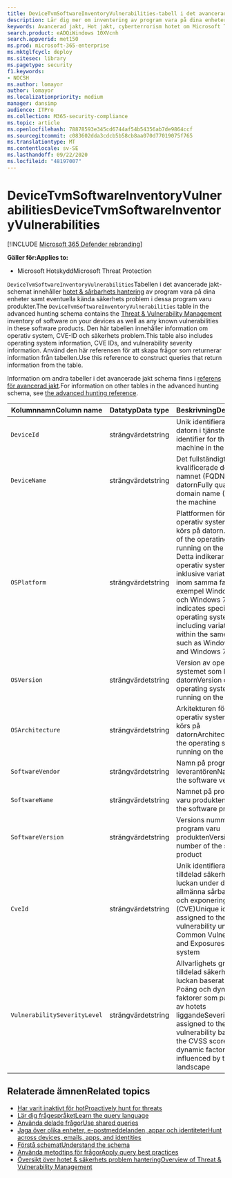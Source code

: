 ```yaml
---
title: DeviceTvmSoftwareInventoryVulnerabilities-tabell i det avancerade jakt-schemat
description: Lär dig mer om inventering av program vara på dina enheter och deras säkerhets problem i DeviceTvmSoftwareInventoryVulnerabilities-tabellen i det avancerade antivirus programmet.
keywords: Avancerad jakt, Hot jakt, cyberterrorism hotet om Microsoft Threat Protection, Microsoft 365, MTP, m365, sökning, frågor, telemetri, schema referens, kusto, tabell, kolumn, datatyp, beskrivning, Hot & sårbarhets hantering, TVM, enhets hantering, program vara, inventering, sårbarhet, CVE-ID, OS DeviceTvmSoftwareInventoryVulnerabilities
search.product: eADQiWindows 10XVcnh
search.appverid: met150
ms.prod: microsoft-365-enterprise
ms.mktglfcycl: deploy
ms.sitesec: library
ms.pagetype: security
f1.keywords:
- NOCSH
ms.author: lomayor
author: lomayor
ms.localizationpriority: medium
manager: dansimp
audience: ITPro
ms.collection: M365-security-compliance
ms.topic: article
ms.openlocfilehash: 78878593e345cd6744af54b54356ab7de9864ccf
ms.sourcegitcommit: c083602dda3cdcb5b58cb8aa070d77019075f765
ms.translationtype: MT
ms.contentlocale: sv-SE
ms.lasthandoff: 09/22/2020
ms.locfileid: "48197007"
---
```

# <a name="devicetvmsoftwareinventoryvulnerabilities"></a><span data-ttu-id="ef4a8-104">DeviceTvmSoftwareInventoryVulnerabilities</span><span class="sxs-lookup"><span data-stu-id="ef4a8-104">DeviceTvmSoftwareInventoryVulnerabilities</span></span>

[!INCLUDE [Microsoft 365 Defender rebranding](../includes/microsoft-defender.md)]


<span data-ttu-id="ef4a8-105">**Gäller för:**</span><span class="sxs-lookup"><span data-stu-id="ef4a8-105">**Applies to:**</span></span>
- <span data-ttu-id="ef4a8-106">Microsoft Hotskydd</span><span class="sxs-lookup"><span data-stu-id="ef4a8-106">Microsoft Threat Protection</span></span>



<span data-ttu-id="ef4a8-107">`DeviceTvmSoftwareInventoryVulnerabilities`Tabellen i det avancerade jakt-schemat innehåller [hotet & sårbarhets hantering](https://docs.microsoft.com/windows/security/threat-protection/microsoft-defender-atp/next-gen-threat-and-vuln-mgt) av program vara på dina enheter samt eventuella kända säkerhets problem i dessa program varu produkter.</span><span class="sxs-lookup"><span data-stu-id="ef4a8-107">The `DeviceTvmSoftwareInventoryVulnerabilities` table in the advanced hunting schema contains the [Threat & Vulnerability Management](https://docs.microsoft.com/windows/security/threat-protection/microsoft-defender-atp/next-gen-threat-and-vuln-mgt) inventory of software on your devices as well as any known vulnerabilities in these software products.</span></span> <span data-ttu-id="ef4a8-108">Den här tabellen innehåller information om operativ system, CVE-ID och säkerhets problem.</span><span class="sxs-lookup"><span data-stu-id="ef4a8-108">This table also includes operating system information, CVE IDs, and vulnerability severity information.</span></span> <span data-ttu-id="ef4a8-109">Använd den här referensen för att skapa frågor som returnerar information från tabellen.</span><span class="sxs-lookup"><span data-stu-id="ef4a8-109">Use this reference to construct queries that return information from the table.</span></span>

<span data-ttu-id="ef4a8-110">Information om andra tabeller i det avancerade jakt schema finns i [referens för avancerad jakt](advanced-hunting-schema-tables.md).</span><span class="sxs-lookup"><span data-stu-id="ef4a8-110">For information on other tables in the advanced hunting schema, see [the advanced hunting reference](advanced-hunting-schema-tables.md).</span></span>

| <span data-ttu-id="ef4a8-111">Kolumnnamn</span><span class="sxs-lookup"><span data-stu-id="ef4a8-111">Column name</span></span> | <span data-ttu-id="ef4a8-112">Datatyp</span><span class="sxs-lookup"><span data-stu-id="ef4a8-112">Data type</span></span> | <span data-ttu-id="ef4a8-113">Beskrivning</span><span class="sxs-lookup"><span data-stu-id="ef4a8-113">Description</span></span> |
|-------------|-----------|-------------|
| `DeviceId` | <span data-ttu-id="ef4a8-114">strängvärdet</span><span class="sxs-lookup"><span data-stu-id="ef4a8-114">string</span></span> | <span data-ttu-id="ef4a8-115">Unik identifierare för datorn i tjänsten</span><span class="sxs-lookup"><span data-stu-id="ef4a8-115">Unique identifier for the machine in the service</span></span> |
| `DeviceName` | <span data-ttu-id="ef4a8-116">strängvärdet</span><span class="sxs-lookup"><span data-stu-id="ef4a8-116">string</span></span> | <span data-ttu-id="ef4a8-117">Det fullständigt kvalificerade domän namnet (FQDN) för datorn</span><span class="sxs-lookup"><span data-stu-id="ef4a8-117">Fully qualified domain name (FQDN) of the machine</span></span> |
| `OSPlatform` | <span data-ttu-id="ef4a8-118">strängvärdet</span><span class="sxs-lookup"><span data-stu-id="ef4a8-118">string</span></span> | <span data-ttu-id="ef4a8-119">Plattformen för det operativ system som körs på datorn.</span><span class="sxs-lookup"><span data-stu-id="ef4a8-119">Platform of the operating system running on the machine.</span></span> <span data-ttu-id="ef4a8-120">Detta indikerar specifika operativ system, inklusive variationer inom samma familj, till exempel Windows 10 och Windows 7.</span><span class="sxs-lookup"><span data-stu-id="ef4a8-120">This indicates specific operating systems, including variations within the same family, such as Windows 10 and Windows 7.</span></span> |
| `OSVersion` | <span data-ttu-id="ef4a8-121">strängvärdet</span><span class="sxs-lookup"><span data-stu-id="ef4a8-121">string</span></span> | <span data-ttu-id="ef4a8-122">Version av operativ systemet som körs på datorn</span><span class="sxs-lookup"><span data-stu-id="ef4a8-122">Version of the operating system running on the machine</span></span> |
| `OSArchitecture` | <span data-ttu-id="ef4a8-123">strängvärdet</span><span class="sxs-lookup"><span data-stu-id="ef4a8-123">string</span></span> | <span data-ttu-id="ef4a8-124">Arkitekturen för operativ systemet som körs på datorn</span><span class="sxs-lookup"><span data-stu-id="ef4a8-124">Architecture of the operating system running on the machine</span></span> |
| `SoftwareVendor` | <span data-ttu-id="ef4a8-125">strängvärdet</span><span class="sxs-lookup"><span data-stu-id="ef4a8-125">string</span></span> | <span data-ttu-id="ef4a8-126">Namn på program varu leverantören</span><span class="sxs-lookup"><span data-stu-id="ef4a8-126">Name of the software vendor</span></span> |
| `SoftwareName` | <span data-ttu-id="ef4a8-127">strängvärdet</span><span class="sxs-lookup"><span data-stu-id="ef4a8-127">string</span></span> | <span data-ttu-id="ef4a8-128">Namnet på program varu produkten</span><span class="sxs-lookup"><span data-stu-id="ef4a8-128">Name of the software product</span></span> |
| `SoftwareVersion` | <span data-ttu-id="ef4a8-129">strängvärdet</span><span class="sxs-lookup"><span data-stu-id="ef4a8-129">string</span></span> | <span data-ttu-id="ef4a8-130">Versions nummer för program varu produkten</span><span class="sxs-lookup"><span data-stu-id="ef4a8-130">Version number of the software product</span></span> |
| `CveId` | <span data-ttu-id="ef4a8-131">strängvärdet</span><span class="sxs-lookup"><span data-stu-id="ef4a8-131">string</span></span> | <span data-ttu-id="ef4a8-132">Unik identifierare tilldelad säkerhets luckan under de allmänna sårbarheterna och exponeringarna (CVE)</span><span class="sxs-lookup"><span data-stu-id="ef4a8-132">Unique identifier assigned to the security vulnerability under the Common Vulnerabilities and Exposures (CVE) system</span></span> |
| `VulnerabilitySeverityLevel` | <span data-ttu-id="ef4a8-133">strängvärdet</span><span class="sxs-lookup"><span data-stu-id="ef4a8-133">string</span></span> | <span data-ttu-id="ef4a8-134">Allvarlighets grad tilldelad säkerhets luckan baserat på CVSS Poäng och dynamiska faktorer som påverkas av hotets liggande</span><span class="sxs-lookup"><span data-stu-id="ef4a8-134">Severity level assigned to the security vulnerability based on the CVSS score and dynamic factors influenced by the threat landscape</span></span> |



## <a name="related-topics"></a><span data-ttu-id="ef4a8-135">Relaterade ämnen</span><span class="sxs-lookup"><span data-stu-id="ef4a8-135">Related topics</span></span>

- [<span data-ttu-id="ef4a8-136">Har varit inaktivt för hot</span><span class="sxs-lookup"><span data-stu-id="ef4a8-136">Proactively hunt for threats</span></span>](advanced-hunting-overview.md)
- [<span data-ttu-id="ef4a8-137">Lär dig frågespråket</span><span class="sxs-lookup"><span data-stu-id="ef4a8-137">Learn the query language</span></span>](advanced-hunting-query-language.md)
- [<span data-ttu-id="ef4a8-138">Använda delade frågor</span><span class="sxs-lookup"><span data-stu-id="ef4a8-138">Use shared queries</span></span>](advanced-hunting-shared-queries.md)
- [<span data-ttu-id="ef4a8-139">Jaga över olika enheter, e-postmeddelanden, appar och identiteter</span><span class="sxs-lookup"><span data-stu-id="ef4a8-139">Hunt across devices, emails, apps, and identities</span></span>](advanced-hunting-query-emails-devices.md)
- [<span data-ttu-id="ef4a8-140">Förstå schemat</span><span class="sxs-lookup"><span data-stu-id="ef4a8-140">Understand the schema</span></span>](advanced-hunting-schema-tables.md)
- [<span data-ttu-id="ef4a8-141">Använda metodtips för frågor</span><span class="sxs-lookup"><span data-stu-id="ef4a8-141">Apply query best practices</span></span>](advanced-hunting-best-practices.md)
- [<span data-ttu-id="ef4a8-142">Översikt över hotet & säkerhets problem hantering</span><span class="sxs-lookup"><span data-stu-id="ef4a8-142">Overview of Threat & Vulnerability Management</span></span>](https://docs.microsoft.com/windows/security/threat-protection/microsoft-defender-atp/next-gen-threat-and-vuln-mgt)
